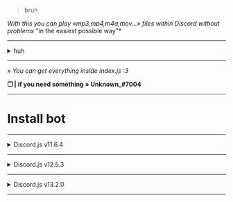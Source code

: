 > bruh

*With this you can play «mp3,mp4,m4a,mov...» files within Discord without problems*
"in the easiest possible way"*

---

<details>
<summary>
  huh
</summary>

<br >

--- 

**A lot of changes have been made from Discord.v12 to Discord.v13 in relation to voice**.

*I don't know why I'm here anyway?*

<img src= "https://raw.githubusercontent.com/uwu-user/Discord.js-v13-mp3-Player/main/Screenshot/Screenshot.png" alt="Screenshot">


</div>
</details>

---

» *You can get everything inside index.js :3*

**❒ | if you need something » Unknown_#7004**

---

# Install bot

---

<details>
<summary>
  Discord.js v11.6.4
</summary>

<br >

---

```sh-session
npm install request
```

```sh-session
npm install discord.js
```

*You only need this*

</div>
</details>

---

<details>
<summary>
  Discord.js v12.5.3
</summary>

<br >

--- 
    
```sh-session
npm install request
```

```sh-session
npm install discord.js
```

```sh-session
npm install ffmpeg
```

```sh-session
npm install node-opus
```

*You only need this*

</div>
</details>

---

<details>
<summary>
  Discord.js v13.2.0
</summary>

<br >

--- 
    
```sh-session
npm install request
```

```sh-session
npm install discord.js
```

```sh-session
npm install ffmpeg
```

```sh-session
npm install node-opus
```

```sh-session
npm install @discordjs/voice
```

</div>
</details>

---
